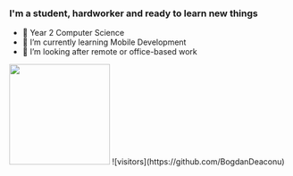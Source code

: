 ### I'm a student, hardworker and ready to learn new things

- 🔭 Year 2 Computer Science
- 🌱 I’m currently learning Mobile Development 
- 👯 I’m looking after remote or office-based work

<img height="180em" src="https://github-readme-stats.vercel.app/api?username=BogdanDeaconu&show_icons=true&hide_border=true&&count_private=true&include_all_commits=true" />
![visitors](https://github.com/BogdanDeaconu)

